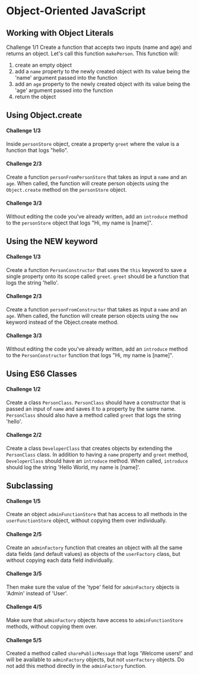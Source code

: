 # Object-Oriented JavaScript

## Working with Object Literals
Challenge 1/1
Create a function that accepts two inputs (name and age) and returns an object. Let's call this function `makePerson`. This function will:

1. create an empty object
2. add a `name` property to the newly created object with its value being the 'name' argument passed into the function
3. add an `age` property to the newly created object with its value being the 'age' argument passed into the function
4. return the object


## Using Object.create

#### Challenge 1/3

Inside `personStore` object, create a property `greet` where the value is a function that logs "hello".


#### Challenge 2/3

Create a function `personFromPersonStore` that takes as input a `name` and an `age`. When called, the function will create person objects using the `Object.create` method on the `personStore` object.

#### Challenge 3/3
Without editing the code you've already written, add an `introduce` method to the `personStore` object that logs "Hi, my name is [name]".


## Using the NEW keyword

#### Challenge 1/3
Create a function `PersonConstructor` that uses the `this` keyword to save a single property onto its scope called `greet`. `greet` should be a function that logs the string 'hello'.


#### Challenge 2/3
Create a function `personFromConstructor` that takes as input a `name` and an `age`. When called, the function will create person objects using the `new` keyword instead of the Object.create method.


#### Challenge 3/3
Without editing the code you've already written, add an `introduce` method to the `PersonConstructor` function that logs "Hi, my name is [name]".


## Using ES6 Classes

#### Challenge 1/2
Create a class `PersonClass`. `PersonClass` should have a constructor that is passed an input of `name` and saves it to a property by the same name. `PersonClass` should also have a method called `greet` that logs the string 'hello'.


#### Challenge 2/2
Create a class `DeveloperClass` that creates objects by extending the `PersonClass` class. In addition to having a `name` property and `greet` method, `DeveloperClass` should have an `introduce` method. When called, `introduce` should log the string 'Hello World, my name is [name]'.

## Subclassing
#### Challenge 1/5
Create an object `adminFunctionStore` that has access to all methods in the `userFunctionStore` object, without copying them over individually.

#### Challenge 2/5
Create an `adminFactory` function that creates an object with all the same data fields (and default values) as objects of the `userFactory` class, but without copying each data field individually.

#### Challenge 3/5
Then make sure the value of the 'type' field for `adminFactory` objects is 'Admin' instead of 'User'.

#### Challenge 4/5
Make sure that `adminFactory` objects have access to `adminFunctionStore` methods, without copying them over.

#### Challenge 5/5
Created a method called `sharePublicMessage` that logs 'Welcome users!' and will be available to `adminFactory` objects, but not `userFactory` objects. Do not add this method directly in the `adminFactory` function.